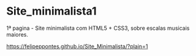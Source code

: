 # Site_minimalista1
 1ª pagina - Site minimalista com HTML5 + CSS3, sobre escalas musicais maiores.

https://felipeppontes.github.io/Site_Minimalista/?plain=1

